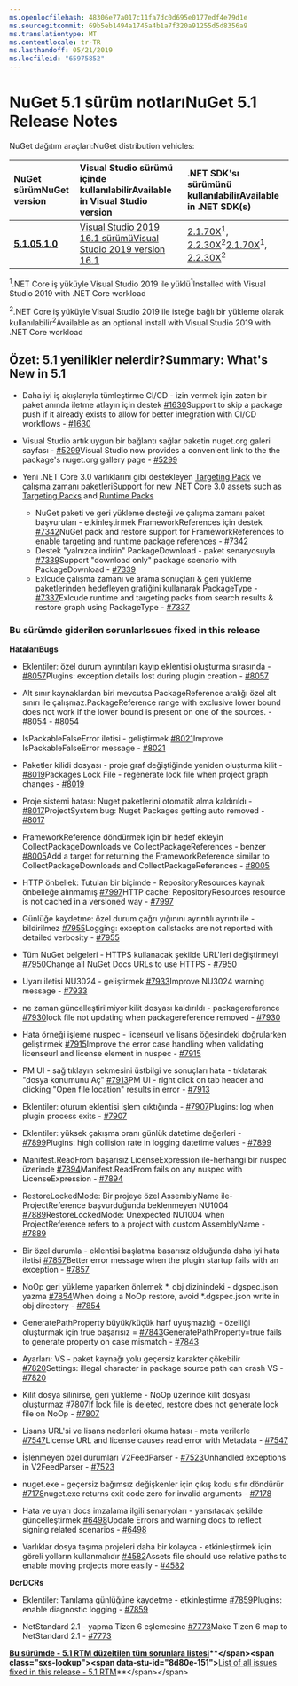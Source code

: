 ```yaml
---
ms.openlocfilehash: 48306e77a017c11fa7dc0d695e0177edf4e79d1e
ms.sourcegitcommit: 69b5eb1494a1745a4b1a7f320a91255d5d8356a9
ms.translationtype: MT
ms.contentlocale: tr-TR
ms.lasthandoff: 05/21/2019
ms.locfileid: "65975852"
---
```

# <a name="nuget-51-release-notes"></a><span data-ttu-id="8d80e-101">NuGet 5.1 sürüm notları</span><span class="sxs-lookup"><span data-stu-id="8d80e-101">NuGet 5.1 Release Notes</span></span>

<span data-ttu-id="8d80e-102">NuGet dağıtım araçları:</span><span class="sxs-lookup"><span data-stu-id="8d80e-102">NuGet distribution vehicles:</span></span>

| <span data-ttu-id="8d80e-103">NuGet sürüm</span><span class="sxs-lookup"><span data-stu-id="8d80e-103">NuGet version</span></span> | <span data-ttu-id="8d80e-104">Visual Studio sürümü içinde kullanılabilir</span><span class="sxs-lookup"><span data-stu-id="8d80e-104">Available in Visual Studio version</span></span>| <span data-ttu-id="8d80e-105">.NET SDK'sı sürümünü kullanılabilir</span><span class="sxs-lookup"><span data-stu-id="8d80e-105">Available in .NET SDK(s)</span></span>|
|:---|:---|:---|
| [<span data-ttu-id="8d80e-106">**5.1.0**</span><span class="sxs-lookup"><span data-stu-id="8d80e-106">**5.1.0**</span></span>](https://nuget.org/downloads) | [<span data-ttu-id="8d80e-107">Visual Studio 2019 16.1 sürümü</span><span class="sxs-lookup"><span data-stu-id="8d80e-107">Visual Studio 2019 version 16.1</span></span>](https://visualstudio.microsoft.com/downloads/) | <span data-ttu-id="8d80e-108">[2.1.70X](https://dotnet.microsoft.com/download/dotnet-core/2.1)<sup>1</sup>, [2.2.30X](https://dotnet.microsoft.com/download/dotnet-core/2.2)<sup>2</sup></span><span class="sxs-lookup"><span data-stu-id="8d80e-108">[2.1.70X](https://dotnet.microsoft.com/download/dotnet-core/2.1)<sup>1</sup>, [2.2.30X](https://dotnet.microsoft.com/download/dotnet-core/2.2)<sup>2</sup></span></span> |

<span data-ttu-id="8d80e-109"><sup>1</sup>.NET Core iş yüküyle Visual Studio 2019 ile yüklü</span><span class="sxs-lookup"><span data-stu-id="8d80e-109"><sup>1</sup>Installed with Visual Studio 2019 with .NET Core workload</span></span> 

<span data-ttu-id="8d80e-110"><sup>2</sup>.NET Core iş yüküyle Visual Studio 2019 ile isteğe bağlı bir yükleme olarak kullanılabilir</span><span class="sxs-lookup"><span data-stu-id="8d80e-110"><sup>2</sup>Available as an optional install with Visual Studio 2019 with .NET Core workload</span></span>

## <a name="summary-whats-new-in-51"></a><span data-ttu-id="8d80e-111">Özet: 5.1 yenilikler nelerdir?</span><span class="sxs-lookup"><span data-stu-id="8d80e-111">Summary: What's New in 5.1</span></span>

* <span data-ttu-id="8d80e-112">Daha iyi iş akışlarıyla tümleştirme CI/CD - izin vermek için zaten bir paket anında iletme atlayın için destek [#1630](https://github.com/NuGet/Home/issues/1630#issuecomment-483461100)</span><span class="sxs-lookup"><span data-stu-id="8d80e-112">Support to skip a package push if it already exists to allow for better integration with CI/CD workflows - [#1630](https://github.com/NuGet/Home/issues/1630#issuecomment-483461100)</span></span>

* <span data-ttu-id="8d80e-113">Visual Studio artık uygun bir bağlantı sağlar paketin nuget.org galeri sayfası - [#5299](https://github.com/NuGet/Home/issues/5299#issuecomment-494458510)</span><span class="sxs-lookup"><span data-stu-id="8d80e-113">Visual Studio now provides a convenient link to the the package's nuget.org gallery page - [#5299](https://github.com/NuGet/Home/issues/5299#issuecomment-494458510)</span></span>

* <span data-ttu-id="8d80e-114">Yeni .NET Core 3.0 varlıklarını gibi destekleyen [Targeting Pack](https://github.com/dotnet/cli/issues/10006) ve [çalışma zamanı paketleri](https://github.com/dotnet/cli/issues/10007)</span><span class="sxs-lookup"><span data-stu-id="8d80e-114">Support for new .NET Core 3.0 assets such as [Targeting Packs](https://github.com/dotnet/cli/issues/10006) and [Runtime Packs](https://github.com/dotnet/cli/issues/10007)</span></span>
  * <span data-ttu-id="8d80e-115">NuGet paketi ve geri yükleme desteği ve çalışma zamanı paket başvuruları - etkinleştirmek FrameworkReferences için destek [#7342](https://github.com/NuGet/Home/issues/7342)</span><span class="sxs-lookup"><span data-stu-id="8d80e-115">NuGet pack and restore support for FrameworkReferences to enable targeting and runtime package references - [#7342](https://github.com/NuGet/Home/issues/7342)</span></span>
  * <span data-ttu-id="8d80e-116">Destek "yalnızca indirin" PackageDownload - paket senaryosuyla [#7339](https://github.com/NuGet/Home/issues/7339)</span><span class="sxs-lookup"><span data-stu-id="8d80e-116">Support "download only" package scenario with PackageDownload - [#7339](https://github.com/NuGet/Home/issues/7339)</span></span>
  * <span data-ttu-id="8d80e-117">Exlcude çalışma zamanı ve arama sonuçları & geri yükleme paketlerinden hedefleyen grafiğini kullanarak PackageType - [#7337](https://github.com/NuGet/Home/issues/7337)</span><span class="sxs-lookup"><span data-stu-id="8d80e-117">Exlcude runtime and targeting packs from search results & restore graph using PackageType - [#7337](https://github.com/NuGet/Home/issues/7337)</span></span>

### <a name="issues-fixed-in-this-release"></a><span data-ttu-id="8d80e-118">Bu sürümde giderilen sorunlar</span><span class="sxs-lookup"><span data-stu-id="8d80e-118">Issues fixed in this release</span></span>

<span data-ttu-id="8d80e-119">**Hataları**</span><span class="sxs-lookup"><span data-stu-id="8d80e-119">**Bugs**</span></span>

* <span data-ttu-id="8d80e-120">Eklentiler: özel durum ayrıntıları kayıp eklentisi oluşturma sırasında - [#8057](https://github.com/NuGet/Home/issues/8057)</span><span class="sxs-lookup"><span data-stu-id="8d80e-120">Plugins:  exception details lost during plugin creation - [#8057](https://github.com/NuGet/Home/issues/8057)</span></span>

* <span data-ttu-id="8d80e-121">Alt sınır kaynaklardan biri mevcutsa PackageReference aralığı özel alt sınırı ile çalışmaz.</span><span class="sxs-lookup"><span data-stu-id="8d80e-121">PackageReference range with exclusive lower bound does not work if the lower bound is present on one of the sources.</span></span><span data-ttu-id="8d80e-122"> - [#8054](https://github.com/NuGet/Home/issues/8054)</span><span class="sxs-lookup"><span data-stu-id="8d80e-122"> - [#8054](https://github.com/NuGet/Home/issues/8054)</span></span>

* <span data-ttu-id="8d80e-123">IsPackableFalseError iletisi - geliştirmek [#8021](https://github.com/NuGet/Home/issues/8021)</span><span class="sxs-lookup"><span data-stu-id="8d80e-123">Improve IsPackableFalseError message - [#8021](https://github.com/NuGet/Home/issues/8021)</span></span>

* <span data-ttu-id="8d80e-124">Paketler kilidi dosyası - proje graf değiştiğinde yeniden oluşturma kilit - [#8019](https://github.com/NuGet/Home/issues/8019)</span><span class="sxs-lookup"><span data-stu-id="8d80e-124">Packages Lock File - regenerate lock file when project graph changes - [#8019](https://github.com/NuGet/Home/issues/8019)</span></span>

* <span data-ttu-id="8d80e-125">Proje sistemi hatası: Nuget paketlerini otomatik alma kaldırıldı - [#8017](https://github.com/NuGet/Home/issues/8017)</span><span class="sxs-lookup"><span data-stu-id="8d80e-125">ProjectSystem bug: Nuget Packages getting auto removed - [#8017](https://github.com/NuGet/Home/issues/8017)</span></span>

* <span data-ttu-id="8d80e-126">FrameworkReference döndürmek için bir hedef ekleyin CollectPackageDownloads ve CollectPackageReferences - benzer [#8005](https://github.com/NuGet/Home/issues/8005)</span><span class="sxs-lookup"><span data-stu-id="8d80e-126">Add a target for returning the FrameworkReference similar to CollectPackageDownloads and CollectPackageReferences - [#8005](https://github.com/NuGet/Home/issues/8005)</span></span>

* <span data-ttu-id="8d80e-127">HTTP önbellek:  Tutulan bir biçimde - RepositoryResources kaynak önbelleğe alınmamış [#7997](https://github.com/NuGet/Home/issues/7997)</span><span class="sxs-lookup"><span data-stu-id="8d80e-127">HTTP cache:  RepositoryResources resource is not cached in a versioned way - [#7997](https://github.com/NuGet/Home/issues/7997)</span></span>

* <span data-ttu-id="8d80e-128">Günlüğe kaydetme: özel durum çağrı yığınını ayrıntılı ayrıntı ile - bildirilmez [#7955](https://github.com/NuGet/Home/issues/7955)</span><span class="sxs-lookup"><span data-stu-id="8d80e-128">Logging:  exception callstacks are not reported with detailed verbosity - [#7955](https://github.com/NuGet/Home/issues/7955)</span></span>

* <span data-ttu-id="8d80e-129">Tüm NuGet belgeleri - HTTPS kullanacak şekilde URL'leri değiştirmeyi [#7950](https://github.com/NuGet/Home/issues/7950)</span><span class="sxs-lookup"><span data-stu-id="8d80e-129">Change all NuGet Docs URLs to use HTTPS - [#7950](https://github.com/NuGet/Home/issues/7950)</span></span>

* <span data-ttu-id="8d80e-130">Uyarı iletisi NU3024 - geliştirmek [#7933](https://github.com/NuGet/Home/issues/7933)</span><span class="sxs-lookup"><span data-stu-id="8d80e-130">Improve NU3024 warning message - [#7933](https://github.com/NuGet/Home/issues/7933)</span></span>

* <span data-ttu-id="8d80e-131">ne zaman güncelleştirilmiyor kilit dosyası kaldırıldı - packagereference [#7930](https://github.com/NuGet/Home/issues/7930)</span><span class="sxs-lookup"><span data-stu-id="8d80e-131">lock file not updating when packagereference removed - [#7930](https://github.com/NuGet/Home/issues/7930)</span></span>

* <span data-ttu-id="8d80e-132">Hata örneği işleme nuspec - licenseurl ve lisans öğesindeki doğrularken geliştirmek [#7915](https://github.com/NuGet/Home/issues/7915)</span><span class="sxs-lookup"><span data-stu-id="8d80e-132">Improve the error case handling when validating licenseurl and license element in nuspec - [#7915](https://github.com/NuGet/Home/issues/7915)</span></span>

* <span data-ttu-id="8d80e-133">PM UI - sağ tıklayın sekmesini üstbilgi ve sonuçları hata - tıklatarak "dosya konumunu Aç" [#7913](https://github.com/NuGet/Home/issues/7913)</span><span class="sxs-lookup"><span data-stu-id="8d80e-133">PM UI - right click on tab header and clicking "Open file location" results in error - [#7913](https://github.com/NuGet/Home/issues/7913)</span></span>

* <span data-ttu-id="8d80e-134">Eklentiler: oturum eklentisi işlem çıktığında - [#7907](https://github.com/NuGet/Home/issues/7907)</span><span class="sxs-lookup"><span data-stu-id="8d80e-134">Plugins:  log when plugin process exits - [#7907](https://github.com/NuGet/Home/issues/7907)</span></span>

* <span data-ttu-id="8d80e-135">Eklentiler: yüksek çakışma oranı günlük datetime değerleri - [#7899](https://github.com/NuGet/Home/issues/7899)</span><span class="sxs-lookup"><span data-stu-id="8d80e-135">Plugins:  high collision rate in logging datetime values - [#7899](https://github.com/NuGet/Home/issues/7899)</span></span>

* <span data-ttu-id="8d80e-136">Manifest.ReadFrom başarısız LicenseExpression ile-herhangi bir nuspec üzerinde [#7894](https://github.com/NuGet/Home/issues/7894)</span><span class="sxs-lookup"><span data-stu-id="8d80e-136">Manifest.ReadFrom fails on any nuspec with LicenseExpression - [#7894](https://github.com/NuGet/Home/issues/7894)</span></span>

* <span data-ttu-id="8d80e-137">RestoreLockedMode: Bir projeye özel AssemblyName ile-ProjectReference başvurduğunda beklenmeyen NU1004 [#7889](https://github.com/NuGet/Home/issues/7889)</span><span class="sxs-lookup"><span data-stu-id="8d80e-137">RestoreLockedMode: Unexpected NU1004 when ProjectReference refers to a project with custom AssemblyName - [#7889](https://github.com/NuGet/Home/issues/7889)</span></span>

* <span data-ttu-id="8d80e-138">Bir özel durumla - eklentisi başlatma başarısız olduğunda daha iyi hata iletisi [#7857](https://github.com/NuGet/Home/issues/7857)</span><span class="sxs-lookup"><span data-stu-id="8d80e-138">Better error message when the plugin startup fails with an exception - [#7857](https://github.com/NuGet/Home/issues/7857)</span></span>

* <span data-ttu-id="8d80e-139">NoOp geri yükleme yaparken önlemek \*. obj dizinindeki - dgspec.json yazma [#7854](https://github.com/NuGet/Home/issues/7854)</span><span class="sxs-lookup"><span data-stu-id="8d80e-139">When doing a NoOp restore, avoid \*.dgspec.json write in obj directory - [#7854](https://github.com/NuGet/Home/issues/7854)</span></span>

* <span data-ttu-id="8d80e-140">GeneratePathProperty büyük/küçük harf uyuşmazlığı - özelliği oluşturmak için true başarısız = [#7843](https://github.com/NuGet/Home/issues/7843)</span><span class="sxs-lookup"><span data-stu-id="8d80e-140">GeneratePathProperty=true fails to generate property on case mismatch - [#7843](https://github.com/NuGet/Home/issues/7843)</span></span>

* <span data-ttu-id="8d80e-141">Ayarları: VS - paket kaynağı yolu geçersiz karakter çökebilir [#7820](https://github.com/NuGet/Home/issues/7820)</span><span class="sxs-lookup"><span data-stu-id="8d80e-141">Settings:  illegal character in package source path can crash VS - [#7820](https://github.com/NuGet/Home/issues/7820)</span></span>

* <span data-ttu-id="8d80e-142">Kilit dosya silinirse, geri yükleme - NoOp üzerinde kilit dosyası oluşturmaz [#7807](https://github.com/NuGet/Home/issues/7807)</span><span class="sxs-lookup"><span data-stu-id="8d80e-142">If lock file is deleted, restore does not generate lock file on NoOp  - [#7807](https://github.com/NuGet/Home/issues/7807)</span></span>

* <span data-ttu-id="8d80e-143">Lisans URL'si ve lisans nedenleri okuma hatası - meta verilerle [#7547](https://github.com/NuGet/Home/issues/7547)</span><span class="sxs-lookup"><span data-stu-id="8d80e-143">License URL and license causes read error with Metadata - [#7547](https://github.com/NuGet/Home/issues/7547)</span></span>

* <span data-ttu-id="8d80e-144">İşlenmeyen özel durumları V2FeedParser - [#7523](https://github.com/NuGet/Home/issues/7523)</span><span class="sxs-lookup"><span data-stu-id="8d80e-144">Unhandled exceptions in V2FeedParser - [#7523](https://github.com/NuGet/Home/issues/7523)</span></span>

* <span data-ttu-id="8d80e-145">nuget.exe - geçersiz bağımsız değişkenler için çıkış kodu sıfır döndürür [#7178](https://github.com/NuGet/Home/issues/7178)</span><span class="sxs-lookup"><span data-stu-id="8d80e-145">nuget.exe returns exit code zero for invalid arguments - [#7178](https://github.com/NuGet/Home/issues/7178)</span></span>

* <span data-ttu-id="8d80e-146">Hata ve uyarı docs imzalama ilgili senaryoları - yansıtacak şekilde güncelleştirmek [#6498](https://github.com/NuGet/Home/issues/6498)</span><span class="sxs-lookup"><span data-stu-id="8d80e-146">Update Errors and warning docs to reflect signing related scenarios - [#6498](https://github.com/NuGet/Home/issues/6498)</span></span>

* <span data-ttu-id="8d80e-147">Varlıklar dosya taşıma projeleri daha bir kolayca - etkinleştirmek için göreli yolların kullanmalıdır [#4582](https://github.com/NuGet/Home/issues/4582)</span><span class="sxs-lookup"><span data-stu-id="8d80e-147">Assets file should use relative paths to enable moving projects more easily - [#4582](https://github.com/NuGet/Home/issues/4582)</span></span>

<span data-ttu-id="8d80e-148">**Dcr**</span><span class="sxs-lookup"><span data-stu-id="8d80e-148">**DCRs**</span></span>

* <span data-ttu-id="8d80e-149">Eklentiler: Tanılama günlüğüne kaydetme - etkinleştirme [#7859](https://github.com/NuGet/Home/issues/7859)</span><span class="sxs-lookup"><span data-stu-id="8d80e-149">Plugins:  enable diagnostic logging - [#7859](https://github.com/NuGet/Home/issues/7859)</span></span>

* <span data-ttu-id="8d80e-150">NetStandard 2.1 - yapma Tizen 6 eşlemesine [#7773](https://github.com/NuGet/Home/issues/7773)</span><span class="sxs-lookup"><span data-stu-id="8d80e-150">Make Tizen 6 map to NetStandard 2.1 - [#7773](https://github.com/NuGet/Home/issues/7773)</span></span>

<span data-ttu-id="8d80e-151">**[Bu sürümde - 5.1 RTM düzeltilen tüm sorunlara listesi](https://github.com/nuget/home/issues?q=is%3Aissue+is%3Aclosed+milestone%3A%225.1")**</span><span class="sxs-lookup"><span data-stu-id="8d80e-151">**[List of all issues fixed in this release - 5.1 RTM](https://github.com/nuget/home/issues?q=is%3Aissue+is%3Aclosed+milestone%3A%225.1")**</span></span>
